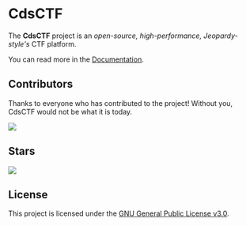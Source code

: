# CdsCTF

The **CdsCTF** project is an _open-source, high-performance, Jeopardy-style's_ CTF platform.

You can read more in the [Documentation](https://cdsctf.e23.dev).

## Contributors

Thanks to everyone who has contributed to the project! Without you, CdsCTF would not be what it is today.

![](https://contrib.rocks/image?repo=ElaBosak233/cdsctf)

## Stars

![](https://starchart.cc/ElaBosak233/cdsctf.svg?variant=adaptive)

## License

This project is licensed under the [GNU General Public License v3.0](./LICENSE).